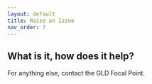 ```yaml
---
layout: default
title: Raise an Issue
nav_order: 7
---
```


## What is it, how does it help?

For anything else, contact the GLD Focal Point.